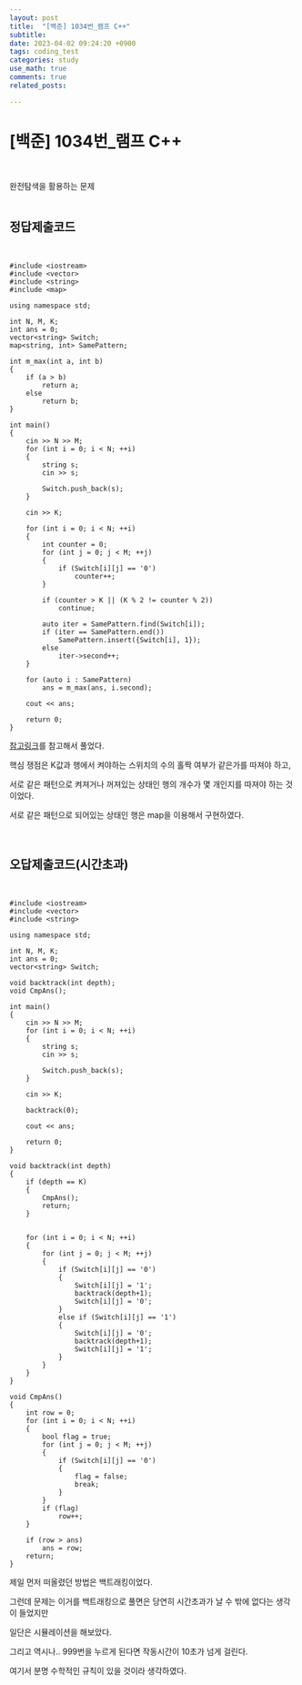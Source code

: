 ```yaml
---
layout: post
title:  "[백준] 1034번_램프 C++"
subtitle:   
date: 2023-04-02 09:24:20 +0900
tags: coding_test
categories: study
use_math: true
comments: true
related_posts:

---
```


# [백준] 1034번_램프 C++<br/>
<br/>

완전탐색을 활용하는 문제<br/>
<br/>

## 정답제출코드<br/>
<br/>

```
#include <iostream>
#include <vector>
#include <string>
#include <map>

using namespace std;

int N, M, K;
int ans = 0;
vector<string> Switch;
map<string, int> SamePattern;

int m_max(int a, int b)
{
    if (a > b)
        return a;
    else
        return b;
}

int main()
{
    cin >> N >> M;
    for (int i = 0; i < N; ++i)
    {
        string s;
        cin >> s;

        Switch.push_back(s);
    }

    cin >> K;

    for (int i = 0; i < N; ++i)
    {
        int counter = 0;
        for (int j = 0; j < M; ++j)
        {
            if (Switch[i][j] == '0')
                counter++;
        }

        if (counter > K || (K % 2 != counter % 2))
            continue;

        auto iter = SamePattern.find(Switch[i]);
        if (iter == SamePattern.end())
            SamePattern.insert({Switch[i], 1});
        else
            iter->second++;
    }

    for (auto i : SamePattern)
        ans = m_max(ans, i.second);

    cout << ans;

    return 0;
}
```

[참고링크](https://velog.io/@beclever/C-%EB%B0%B1%EC%A4%80-1034%EB%B2%88-%EB%9E%A8%ED%94%84)를 참고해서 풀었다.<br/>

핵심 쟁점은 K값과 행에서 켜야하는 스위치의 수의 홀짝 여부가 같은가를 따져야 하고,<br/>

서로 같은 패턴으로 켜져거나 꺼져있는 상태인 행의 개수가 몇 개인지를 따져야 하는 것이었다.<br/>

서로 같은 패턴으로 되어있는 상태인 행은 map을 이용해서 구현하였다.<br/>

<br/>

## 오답제출코드(시간초과)<br/>
<Br/>

```
#include <iostream>
#include <vector>
#include <string>

using namespace std;

int N, M, K;
int ans = 0;
vector<string> Switch;

void backtrack(int depth);
void CmpAns();

int main()
{
    cin >> N >> M;
    for (int i = 0; i < N; ++i)
    {
        string s;
        cin >> s;

        Switch.push_back(s);
    }

    cin >> K;

    backtrack(0);

    cout << ans;

    return 0;
}

void backtrack(int depth)
{
    if (depth == K)
    {
        CmpAns();
        return;
    }
        
    
    for (int i = 0; i < N; ++i)
    {
        for (int j = 0; j < M; ++j)
        {
            if (Switch[i][j] == '0')
            {
                Switch[i][j] = '1';
                backtrack(depth+1);
                Switch[i][j] = '0';
            }
            else if (Switch[i][j] == '1')
            {
                Switch[i][j] = '0';
                backtrack(depth+1);
                Switch[i][j] = '1';
            }
        }
    }
}

void CmpAns()
{
    int row = 0;
    for (int i = 0; i < N; ++i)
    {
        bool flag = true;
        for (int j = 0; j < M; ++j)
        {
            if (Switch[i][j] == '0')
            {
                flag = false;
                break;
            }
        }
        if (flag)
            row++;
    }

    if (row > ans)
        ans = row;
    return;
}
```

제일 먼저 떠올렸던 방법은 백트래킹이었다.<br/>

그런데 문제는 이거를 백트래킹으로 풀면은 당연히 시간초과가 날 수 밖에 없다는 생각이 들었지만<br/>

일단은 시뮬레이션을 해보았다.<br/>

그리고 역시나.. 999번을 누르게 된다면 작동시간이 10초가 넘게 걸린다.<br/>

여기서 분명 수학적인 규칙이 있을 것이라 생각하였다.<br/>